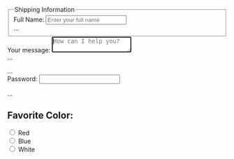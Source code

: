 <!DOCTYPE html>
<html>
  <head>
    <meta charset="utf-8" />
    <meta name="viewport" content="width=device-width" />
    <title>Front-end foundations: HTML forms</title>
    <link
      href="https://cdnjs.cloudflare.com/ajax/libs/normalize/8.0.1/normalize.min.css"
      rel="stylesheet"
      type="text/css"
    />
    <link href="style.css" rel="stylesheet" type="text/css" />
  </head>
  <form>
    <fieldset>
      <legend>Shipping Information</legend>
      <div>
        <label for="name">Full Name:</label>
        <input
          id="name"
          type="text"
          name="name"
          placeholder="Enter your full name"
        />
      </div>
      ...
    </fieldset>
    <div>
      <label for="form-message">Your message:</label>
      <textarea
        id="form-message"
        name="message"
        autofocus="on"
        required
        maxlength="200"
        placeholder="How can I help you?"
      ></textarea>
    </div>
    ...
  </form>
  <form>
    ...
    <div>
      <label for="password">Password:</label>
      <input id="password" type="password" name="password" minlength="8" />
    </div>
  </form>
  <form>
    ...
    <div>
      <h2>Favorite Color:</h2>
      <div>
        <input id="red" name="color" type="radio" value="red" />
        <label for="red">Red</label>
      </div>
      <div>
        <input id="blue" name="color" type="radio" value="blue" />
        <label for="blue">Blue</label>
      </div>
      <div>
        <input id="white" name="color" type="radio" value="white" />
        <label for="white">White</label>
      </div>
    </div>
  </form>

  <body>
    <main></main>
  </body>
</html>
